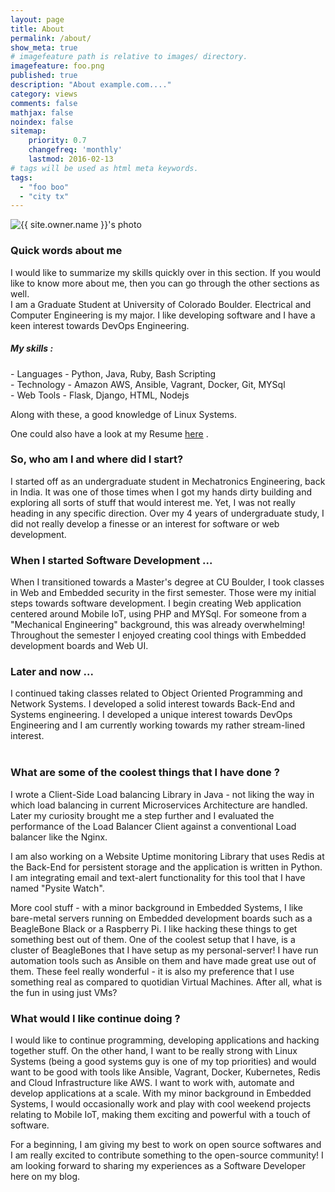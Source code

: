 ```yaml
---
layout: page
title: About
permalink: /about/
show_meta: true
# imagefeature path is relative to images/ directory.
imagefeature: foo.png
published: true
description: "About example.com...."
category: views
comments: false
mathjax: false
noindex: false
sitemap:
    priority: 0.7
    changefreq: 'monthly'
    lastmod: 2016-02-13
# tags will be used as html meta keywords.    
tags:
  - "foo boo"
  - "city tx"
---
```


<div class="post-author text-center">                       
            <img src="{{ site.urlimg }}{{ site.owner.avatar }}" alt="{{ site.owner.name }}'s photo" itemprop="image" class="post-avatar img-circle img-responsive"/>
<span class="social-icons" style="padding-top: 10px; padding-bottom: 1px;">
<a href="{{ site.url }}/cv" title="Curriculum Vitae" class="social-icons"><i class="iconm iconm-profile" style="vertical-align: top;"></i></a>
<a href="{{ site.url }}/about/publications/" class="social-icons" title="Publications"><i class="iconm iconm-file-pdf"></i></a>
<a href="{{ site.owner.linkedin }}" class="social-icons" title="LinkedIn profile"><i class="iconm iconm-linkedin2"></i></a>
</span>
</div>

<h3> Quick words about me </h3>
I would like to summarize my skills quickly over in this section. If you would like to know more about me, then you can go through the other sections as well. <br>
I am a Graduate Student at University of Colorado Boulder. Electrical and Computer Engineering is my major. I like developing software and I have a keen interest towards DevOps Engineering. <br>
<h5>My skills :</h5>
- Languages - Python, Java, Ruby, Bash Scripting <br>
- Technology - Amazon AWS, Ansible, Vagrant, Docker, Git,  MYSql <br>
- Web Tools - Flask, Django, HTML, Nodejs <br>

Along with these, a good knowledge of Linux Systems. <br>

One could also have a look at my Resume [here] .


<h3> So, who am I and where did I start? </h3>
I started off as an undergraduate student in Mechatronics Engineering, back in India. It was one of those times when I got my hands dirty building and exploring all sorts of stuff that would interest me. Yet, I was  not really heading in any specific direction. Over my 4 years of undergraduate study, I did not really develop a finesse or an interest for software or web development.

<h3> When I started Software Development ... </h3>

When I transitioned towards a Master's degree at CU Boulder, I took classes in Web and Embedded security in the first semester. Those were my initial steps towards software development. I begin creating Web application centered around Mobile IoT, using PHP and MYSql. For someone from a "Mechanical Engineering" background, this was already overwhelming! Throughout the semester I enjoyed creating cool things with Embedded development boards and Web UI.

<h3> Later and now ...</h3>

I continued taking classes related to Object Oriented Programming and Network Systems. I developed a solid interest towards Back-End and Systems engineering. I developed a unique interest towards DevOps Engineering and I am currently working towards my rather stream-lined interest.  <br>
<br>


<h3> What are some of the coolest things that I have done ? </h3>


 I wrote a Client-Side Load balancing Library in Java - not liking the way in which load balancing in current Microservices Architecture are handled. Later my curiosity brought me a step further and I evaluated the performance of the Load Balancer Client against a conventional Load balancer like the Nginx.

 I am also working on a Website Uptime monitoring Library that uses Redis at the Back-End for persistent storage and the application is written in Python. I am integrating email and text-alert functionality for this tool that I have named "Pysite Watch".

 More cool stuff - with a minor background in Embedded Systems, I like bare-metal servers running on Embedded development boards such as a BeagleBone Black or a Raspberry Pi. I like hacking these things to get something best out of them. One of the coolest setup that I have, is a cluster of BeagleBones that I have setup as  my personal-server! I have run automation tools such as Ansible on them and have made great use out of them. These feel really wonderful - it is also my preference that I use something real as compared to  quotidian Virtual Machines. After all, what is the fun in using just VMs? <br>

<h3> What would I like continue doing ? </h3>
I would like to continue programming, developing applications and hacking together stuff. On the other hand, I want to be really strong with Linux Systems (being a good systems guy is one of my top priorities) and would want to be good with tools like Ansible, Vagrant, Docker, Kubernetes, Redis and Cloud Infrastructure like AWS. I want to work with, automate and develop applications at a scale. With my minor background in Embedded Systems, I would occasionally work and play with cool weekend projects relating to  Mobile IoT, making them exciting and powerful with a touch of software.
<br>


For a beginning, I am giving my best to work on open source softwares and I am really excited to contribute something to the open-source community! I am  looking forward to sharing my experiences as a Software Developer here on my blog.<br>
<br>


[here]: http://www.bharatnc.com/cv/
